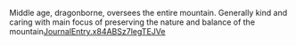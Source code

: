 Middle age, dragonborne, oversees the entire mountain. Generally kind and caring with main focus of preserving the nature and balance of the mountain[JournalEntry.x84ABSz7legTEJVe](JournalEntry.x84ABSz7legTEJVe)
